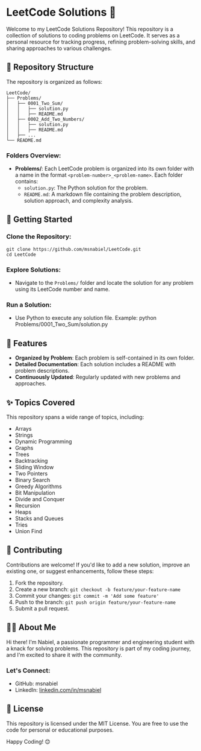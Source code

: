 # LeetCode Solutions 🌟 

Welcome to my LeetCode Solutions Repository! This repository is a collection of solutions to coding problems on LeetCode. It serves as a personal resource for tracking progress, refining problem-solving skills, and sharing approaches to various challenges.

## 📂 Repository Structure

The repository is organized as follows:
```
LeetCode/
├── Problems/
│   ├── 0001_Two_Sum/
│   │   ├── solution.py
│   │   ├── README.md
│   ├── 0002_Add_Two_Numbers/
│   │   ├── solution.py
│   │   ├── README.md
│   ├── ...
└── README.md
```

### Folders Overview:
* **Problems/**: Each LeetCode problem is organized into its own folder with a name in the format `<problem-number>_<problem-name>`. Each folder contains:
  * `solution.py`: The Python solution for the problem.
  * `README.md`: A markdown file containing the problem description, solution approach, and complexity analysis.

## 🚀 Getting Started

### Clone the Repository:
```
git clone https://github.com/msnabiel/LeetCode.git
cd LeetCode
```

### Explore Solutions:
* Navigate to the `Problems/` folder and locate the solution for any problem using its LeetCode number and name.

### Run a Solution:
* Use Python to execute any solution file. Example:
python Problems/0001_Two_Sum/solution.py

## 🌟 Features

* **Organized by Problem**: Each problem is self-contained in its own folder.
* **Detailed Documentation**: Each solution includes a README with problem descriptions.
* **Continuously Updated**: Regularly updated with new problems and approaches.

## ✨ Topics Covered

This repository spans a wide range of topics, including:

* Arrays
* Strings
* Dynamic Programming
* Graphs
* Trees
* Backtracking
* Sliding Window
* Two Pointers
* Binary Search
* Greedy Algorithms
* Bit Manipulation
* Divide and Conquer
* Recursion
* Heaps
* Stacks and Queues
* Tries
* Union Find

## 🤝 Contributing

Contributions are welcome! If you'd like to add a new solution, improve an existing one, or suggest enhancements, follow these steps:

1. Fork the repository.
2. Create a new branch: `git checkout -b feature/your-feature-name`
3. Commit your changes: `git commit -m 'Add some feature'`
4. Push to the branch: `git push origin feature/your-feature-name`
5. Submit a pull request.

## 🧑‍💻 About Me

Hi there! I'm Nabiel, a passionate programmer and engineering student with a knack for solving problems. This repository is part of my coding journey, and I'm excited to share it with the community.

### Let's Connect:
* GitHub: msnabiel
* LinkedIn: [linkedin.com/in/msnabiel](linkedin.com/in/msnabiel)

## 📜 License

This repository is licensed under the MIT License. You are free to use the code for personal or educational purposes.

Happy Coding! 😊
